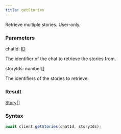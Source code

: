 ```yaml
---
title: getStories
---
```


Retrieve multiple stories. User-only.


### Parameters 

<div class="flex flex-col gap-3"><div><div class="font-mono" id="p_chatId" data-anchor><span class="font-bold">chatId</span><span class="opacity-50">:</span> <a href="/types/id"  >ID</a></div><div class="pl-3"><div class="no-margin">

The identifier of the chat to retrieve the stories from.

</div></div></div><div><div class="font-mono" id="p_storyIds" data-anchor><span class="font-bold">storyIds</span><span class="opacity-50">:</span> <span>number</span><span class="opacity-50">[]</span></div><div class="pl-3"><div class="no-margin">

The identifiers of the stories to retrieve.

</div></div></div></div>

### Result 

<div class="font-mono"><a href="/types/story"  >Story</a><span class="opacity-50">[]</span></div>

### Syntax

```ts
await client.getStories(chatId, storyIds);
```



